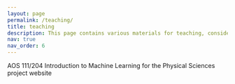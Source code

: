 ```yaml
---
layout: page
permalink: /teaching/
title: teaching
description: This page contains various materials for teaching, consider anything here to be transient!
nav: true
nav_order: 6
---
```


AOS 111/204 Introduction to Machine Learning for the Physical Sciences project website
